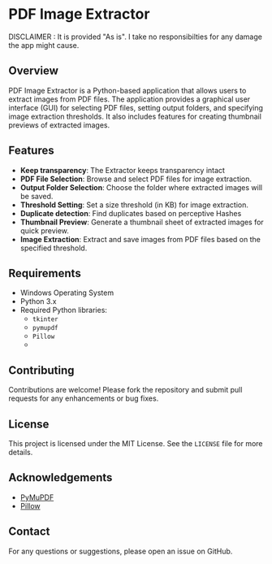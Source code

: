 # PDF Image Extractor

DISCLAIMER : It is provided "As is". I take no responsibilties for any damage the app might cause. 

## Overview

PDF Image Extractor is a Python-based application that allows users to extract images from PDF files. The application provides a graphical user interface (GUI) for selecting PDF files, setting output folders, and specifying image extraction thresholds. It also includes features for creating thumbnail previews of extracted images.

## Features

- **Keep transparency**: The Extractor keeps transparency intact
- **PDF File Selection**: Browse and select PDF files for image extraction.
- **Output Folder Selection**: Choose the folder where extracted images will be saved.
- **Threshold Setting**: Set a size threshold (in KB) for image extraction.
- **Duplicate detection**: Find duplicates based on perceptive Hashes
- **Thumbnail Preview**: Generate a thumbnail sheet of extracted images for quick preview.
- **Image Extraction**: Extract and save images from PDF files based on the specified threshold.

## Requirements

- Windows Operating System
- Python 3.x
- Required Python libraries:
  - `tkinter`
  - `pymupdf`
  - `Pillow`
  - 
## Contributing

Contributions are welcome! Please fork the repository and submit pull requests for any enhancements or bug fixes.

## License

This project is licensed under the MIT License. See the `LICENSE` file for more details.

## Acknowledgements

- [PyMuPDF](https://pymupdf.readthedocs.io/en/latest/)
- [Pillow](https://python-pillow.org/)

## Contact

For any questions or suggestions, please open an issue on GitHub.
